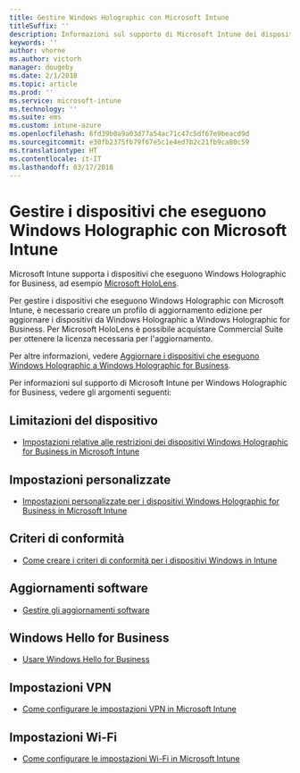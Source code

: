 ```yaml
---
title: Gestire Windows Holographic con Microsoft Intune
titleSuffix: ''
description: Informazioni sul supporto di Microsoft Intune dei dispositivi che eseguono Windows Holographic for Business.
keywords: ''
author: vhorne
ms.author: victorh
manager: dougeby
ms.date: 2/1/2018
ms.topic: article
ms.prod: ''
ms.service: microsoft-intune
ms.technology: ''
ms.suite: ems
ms.custom: intune-azure
ms.openlocfilehash: 6fd39b0a9a03d77a54ac71c47c5df67e9beacd9d
ms.sourcegitcommit: e30fb2375fb79f67e5c1e4ed7b2c21fb9ca80c59
ms.translationtype: HT
ms.contentlocale: it-IT
ms.lasthandoff: 03/17/2018
---
```

# <a name="manage-devices-running-windows-holographic-with-microsoft-intune"></a>Gestire i dispositivi che eseguono Windows Holographic con Microsoft Intune


Microsoft Intune supporta i dispositivi che eseguono Windows Holographic for Business, ad esempio [Microsoft HoloLens](https://docs.microsoft.com/en-us/hololens/).

Per gestire i dispositivi che eseguono Windows Holographic con Microsoft Intune, è necessario creare un profilo di aggiornamento edizione per aggiornare i dispositivi da Windows Holographic a Windows Holographic for Business. Per Microsoft HoloLens è possibile acquistare Commercial Suite per ottenere la licenza necessaria per l'aggiornamento.

Per altre informazioni, vedere [Aggiornare i dispositivi che eseguono Windows Holographic a Windows Holographic for Business](holographic-upgrade.md).

Per informazioni sul supporto di Microsoft Intune per Windows Holographic for Business, vedere gli argomenti seguenti:

## <a name="device-restrictions"></a>Limitazioni del dispositivo
- [Impostazioni relative alle restrizioni dei dispositivi Windows Holographic for Business in Microsoft Intune](device-restrictions-windows-holographic.md)

## <a name="custom-settings"></a>Impostazioni personalizzate
- [Impostazioni personalizzate per i dispositivi Windows Holographic for Business in Microsoft Intune](custom-settings-windows-holographic.md)

## <a name="compliance-policy"></a>Criteri di conformità
- [Come creare i criteri di conformità per i dispositivi Windows in Intune](compliance-policy-create-windows.md)

## <a name="software-updates"></a>Aggiornamenti software
- [Gestire gli aggiornamenti software](windows-update-for-business-configure.md)

## <a name="windows-hello-for-business"></a>Windows Hello for Business
- [Usare Windows Hello for Business](windows-hello.md)

## <a name="vpn-settings"></a>Impostazioni VPN
- [Come configurare le impostazioni VPN in Microsoft Intune](vpn-settings-configure.md)

## <a name="wi-fi-settings"></a>Impostazioni Wi-Fi
- [Come configurare le impostazioni Wi-Fi in Microsoft Intune](wi-fi-settings-configure.md) 
 


